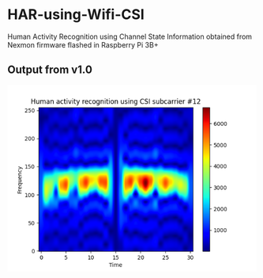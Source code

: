 # HAR-using-Wifi-CSI
Human Activity Recognition using Channel State Information obtained from Nexmon firmware flashed in Raspberry Pi 3B+

## Output from v1.0
   ![Output](/subcarrier_index_12.png)
